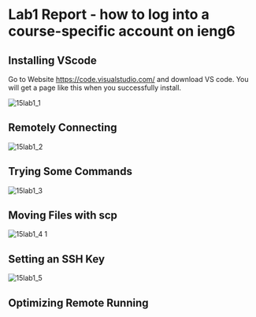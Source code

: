 # Lab1 Report - how to log into a course-specific account on ieng6

## Installing VScode
Go to Website https://code.visualstudio.com/ and download VS code.
You will get a page like this when you successfully install.

![15lab1_1](https://user-images.githubusercontent.com/97651152/149599479-36860c75-4c85-484a-a169-93aea8811b5c.png)


## Remotely Connecting
![15lab1_2](https://user-images.githubusercontent.com/97651152/149599453-a2f357f6-1ce8-47a9-a2ab-cabfb8114122.png)

## Trying Some Commands
![15lab1_3](https://user-images.githubusercontent.com/97651152/149599780-47e45206-23e9-4db8-a368-15634cd45681.png)

## Moving Files with scp
![15lab1_4 1](https://user-images.githubusercontent.com/97651152/149600091-dcd1ea26-ab37-4e02-ade8-e932495fe264.png)

## Setting an SSH Key
![15lab1_5](https://user-images.githubusercontent.com/97651152/149600496-7a4ea41a-4796-480c-a1c3-37180676c250.png)

## Optimizing Remote Running

